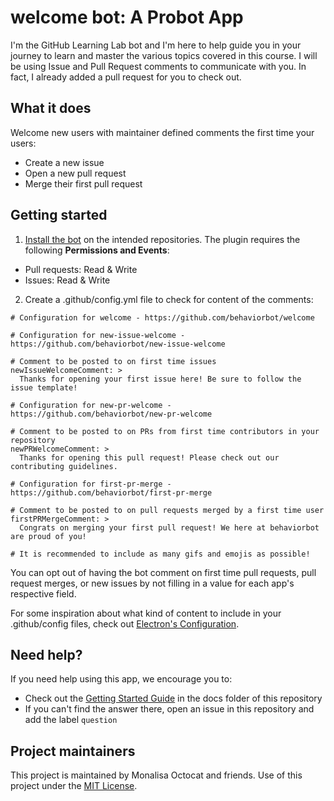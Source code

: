# welcome bot: A Probot App

I'm the GitHub Learning Lab bot and I'm here to help guide you in your journey to learn and master the various topics covered in this course. I will be using Issue and Pull Request comments to communicate with you. In fact, I already added a pull request for you to check out.

## What it does

Welcome new users with maintainer defined comments the first time your users:
- Create a new issue
- Open a new pull request
- Merge their first pull request

## Getting started

1. [Install the bot](https://github.com/apps/welcome) on the intended repositories. The plugin requires the following **Permissions and Events**:

- Pull requests: Read & Write
- Issues: Read & Write

2. Create a .github/config.yml file to check for content of the comments:

```
# Configuration for welcome - https://github.com/behaviorbot/welcome

# Configuration for new-issue-welcome - https://github.com/behaviorbot/new-issue-welcome

# Comment to be posted to on first time issues
newIssueWelcomeComment: >
  Thanks for opening your first issue here! Be sure to follow the issue template!

# Configuration for new-pr-welcome - https://github.com/behaviorbot/new-pr-welcome

# Comment to be posted to on PRs from first time contributors in your repository
newPRWelcomeComment: >
  Thanks for opening this pull request! Please check out our contributing guidelines.

# Configuration for first-pr-merge - https://github.com/behaviorbot/first-pr-merge

# Comment to be posted to on pull requests merged by a first time user
firstPRMergeComment: >
  Congrats on merging your first pull request! We here at behaviorbot are proud of you!

# It is recommended to include as many gifs and emojis as possible!
```

You can opt out of having the bot comment on first time pull requests, pull request merges, or new issues by not filling in a value for each app's respective field.

For some inspiration about what kind of content to include in your .github/config files, check out [Electron's Configuration](https://github.com/electron/electron/blob/master/.github/config.yml).

## Need help?

If you need help using this app, we encourage you to:

- Check out the [Getting Started Guide](docs/getting-started.md) in the docs folder of this repository
- If you can't find the answer there, open an issue in this repository and add the label `question`

## Project maintainers

This project is maintained by Monalisa Octocat and friends. Use of this project under the [MIT License](LICENSE.md).
